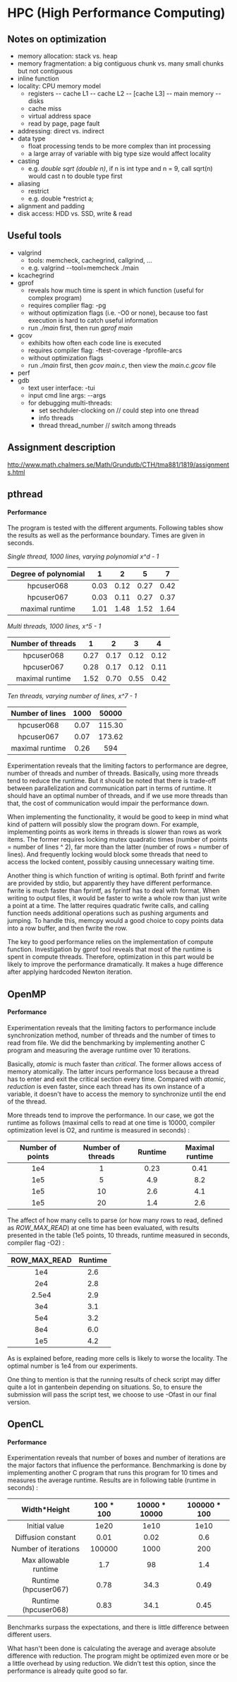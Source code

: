 # HPC (High Performance Computing)

## Notes on optimization
 - memory allocation: stack vs. heap
 - memory fragmentation: a big contiguous chunk vs. many small chunks but not contiguous
 - inline function
 - locality: CPU memory model
   - registers -- cache L1 -- cache L2 -- \[cache L3\] -- main memory -- disks
   - cache miss
   - virtual address space
   - read by page, page fault
 - addressing: direct vs. indirect
 - data type
   - float processing tends to be more complex than int processing
   - a large array of variable with big type size would affect locality
 - casting
   - e.g. *double sqrt (double n)*, if n is int type and n = 9, call sqrt(n) would cast n to double type first
 - aliasing
   - restrict
   - e.g. double \*restrict a;
 - alignment and padding
 - disk access: HDD vs. SSD, write & read



## Useful tools
 - valgrind
   - tools: memcheck, cachegrind, callgrind, ...
   - e.g. valgrind --tool=memcheck ./main
 - kcachegrind
 - gprof
   - reveals how much time is spent in which function (useful for complex program)
   - requires complier flag: -pg
   - without optimization flags (i.e. -O0 or none), because too fast execution is hard to catch useful information
   - run *./main* first, then run *gprof main*
 - gcov
   - exhibits how often each code line is executed
   - requires compiler flag: -ftest-coverage -fprofile-arcs
   - without optimization flags
   - run *./main* first, then *gcov main.c*, then view the *main.c.gcov* file
 - perf
 - gdb
   - text user interface: -tui
   - input cmd line args: --args
   - for debugging multi-threads:
     - set sechduler-clocking on  // could step into one thread
     - info threads
     - thread thread_number  // switch among threads
   


## Assignment description
http://www.math.chalmers.se/Math/Grundutb/CTH/tma881/1819/assignments.html



## pthread

#### Performance

The program is tested with the different arguments. Following tables show the results as well as the performance boundary. Times are given in seconds.

*Single thread, 1000 lines, varying polynomial x^d - 1*

| Degree of polynomial |  1   |  2   |  5   |  7   |
| :------------------: | :--: | :--: | :--: | :--: |
|      hpcuser068      | 0.03 | 0.12 | 0.27 | 0.42 |
|      hpcuser067      | 0.03 | 0.11 | 0.27 | 0.37 |
|   maximal runtime    | 1.01 | 1.48 | 1.52 | 1.64 |

*Multi threads, 1000 lines, x^5 - 1*

| Number of threads |  1   |  2   |  3   |  4   |
| :---------------: | :--: | :--: | :--: | :--: |
|    hpcuser068     | 0.27 | 0.17 | 0.12 | 0.12 |
|    hpcuser067     | 0.28 | 0.17 | 0.12 | 0.11 |
|  maximal runtime  | 1.52 | 0.70 | 0.55 | 0.42 |

*Ten threads, varying number of lines, x^7 - 1*

| Number of lines | 1000 | 50000  |
| :-------------: | :--: | :----: |
|   hpcuser068    | 0.07 | 115.30 |
|   hpcuser067    | 0.07 | 173.62 |
| maximal runtime | 0.26 |  594   |

Experimentation reveals that the limiting factors to performance are degree, number of threads and number of threads. Basically, using more threads tend to reduce the runtime. But it should be noted that there is trade-off between parallelization and communication part in terms of runtime. It should have an optimal number of threads, and if we use more threads than that, the cost of communication would impair the performance down.

When implementing the functionality, it would be good to keep in mind what kind of pattern will possibly slow the program down. For example, implementing points as work items in threads is slower than rows as work items. The former requires locking mutex quadratic times (number of points = number of lines ^ 2), far more than the latter (number of rows = number of lines). And frequently locking would block some threads that need to access the locked content, possibly causing unnecessary waiting time. 

Another thing is which function of writing is optimal. Both fprintf and fwrite are provided by stdio, but apparently they have different performance. fwrite is much faster than fprintf, as fprintf has to deal with format. When writing to output files, it would be faster to write a whole row than just write a point at a time. The latter requires quadratic fwrite calls, and calling function needs additional operations such as pushing arguments and jumping. To handle this, memcpy would a good choice to copy points data into a row buffer, and then fwrite the row.

The key to good performance relies on the implementation of compute function. Investigation by gprof tool reveals that most of the runtime is spent in compute threads. Therefore, optimization in this part would be likely to improve the performance dramatically. It makes a huge difference after applying hardcoded Newton iteration.



## OpenMP

#### Performance

Experimentation reveals that the limiting factors to performance include synchronization method, number of threads and the number of times to read from file. We did the benchmarking by implementing another C program and measuring the average runtime over 10 iterations. 

Basically, *atomic* is much faster than *critical*. The former allows access of memory atomically. The latter incurs performance loss because a thread has to enter and exit the critical section every time. Compared with *atomic*, *reduction* is even faster, since each thread has its own instance of a variable, it doesn't have to access the memory to synchronize until the end of the thread.

More threads tend to improve the performance. In our case, we got the runtime as follows (maximal cells to read at one time is 10000, compiler optimization level is O2, and runtime is measured in seconds) :

| Number of points | Number of threads | Runtime | Maximal runtime |
| :--------------: | :---------------: | :-----: | :-------------: |
|       1e4        |         1         |  0.23   |      0.41       |
|       1e5        |         5         |   4.9   |       8.2       |
|       1e5        |        10         |   2.6   |       4.1       |
|       1e5        |        20         |   1.4   |       2.6       |

The affect of how many cells to parse (or how many rows to read, defined as *ROW_MAX_READ*) at one time has been evaluated, with results presented in the table (1e5 points, 10 threads, runtime measured in seconds, compiler flag -O2) :

| ROW_MAX_READ | Runtime |
| :----------: | :-----: |
|     1e4      |   2.6   |
|     2e4      |   2.8   |
|    2.5e4     |   2.9   |
|     3e4      |   3.1   |
|     5e4      |   3.2   |
|     8e4      |   6.0   |
|     1e5      |   4.2   |

As is explained before, reading more cells is likely to worse the locality. The optimal number is 1e4 from our experiments.

One thing to mention is that the running results of check script may differ quite a lot in gantenbein depending on situations. So, to ensure the submission will pass the script test, we choose to use -Ofast in our final version.



## OpenCL

#### Performance

Experimentation reveals that number of boxes and number of iterations are the major factors that influence the performance. Benchmarking is done by implementing another C program that runs this program for 10 times and measures the average runtime. Results are in following table (runtime in seconds) :

|     Width*Height      | 100 * 100 | 10000 * 10000 | 100000 * 100 |
| :-------------------: | :-------: | :-----------: | :----------: |
|     Initial value     |   1e20    |     1e10      |     1e10     |
|  Diffusion constant   |   0.01    |     0.02      |     0.6      |
| Number of iterations  |  100000   |     1000      |     200      |
| Max allowable runtime |    1.7    |      98       |     1.4      |
| Runtime (hpcuser067)  |   0.78    |     34.3      |     0.49     |
| Runtime (hpcuser068)  |   0.83    |     34.1      |     0.45     |

Benchmarks surpass the expectations, and there is little difference between different users.

What hasn't been done is calculating the average and average absolute difference with reduction. The program might be optimized even more or be a little overhead by using reduction. We didn't test this option, since the performance is already quite good so far.

